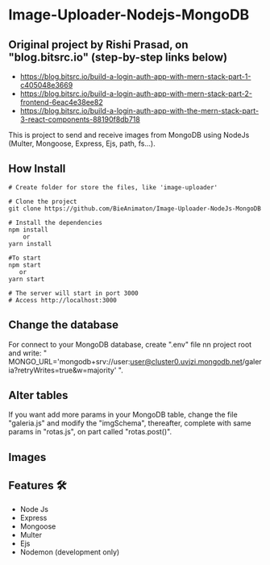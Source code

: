 # Image-Uploader-Nodejs-MongoDB

## Original project by Rishi Prasad, on "blog.bitsrc.io" (step-by-step links below)
- https://blog.bitsrc.io/build-a-login-auth-app-with-mern-stack-part-1-c405048e3669
- https://blog.bitsrc.io/build-a-login-auth-app-with-mern-stack-part-2-frontend-6eac4e38ee82
- https://blog.bitsrc.io/build-a-login-auth-app-with-the-mern-stack-part-3-react-components-88190f8db718

This is project to send and receive images from MongoDB using NodeJs (Multer, Mongoose, Express, Ejs, path, fs...).

## How Install
```
# Create folder for store the files, like 'image-uploader'

# Clone the project
git clone https://github.com/BieAnimaton/Image-Uploader-NodeJs-MongoDB

# Install the dependencies
npm install
    or
yarn install

#To start
npm start
   or
yarn start

# The server will start in port 3000
# Access http://localhost:3000
```
## Change the database
For connect to your MongoDB database, create ".env" file nn project root and write: " MONGO_URL='mongodb+srv://user:user@cluster0.uvjzi.mongodb.net/galeria?retryWrites=true&w=majority' ".

## Alter tables
If you want add more params in your MongoDB table, change the file "galeria.js" and modify the "imgSchema", thereafter, complete with same params in "rotas.js", on part called "rotas.post()".

## Images

## Features :hammer_and_wrench:
- Node Js
- Express
- Mongoose
- Multer
- Ejs
- Nodemon (development only)